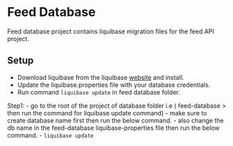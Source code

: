 # Feed Database
Feed database project contains liquibase migration files for the feed API project.
## Setup
- Download liquibase from the liquibase [website](https://docs.liquibase.com/start/install/home.html) and install.
- Update the liquibase.properties file with your database credentials.
- Run command `liquibase update` in feed database folder.



Step1: 
     - go to the root of the project of database folder i.e ( feed-database > then run the command for liquibase update command)
     - make sure to create database name first then run the below command.
     - also change the db name in the feed-database  liquibase-properties file then run the below command.
     - `liquibase update`